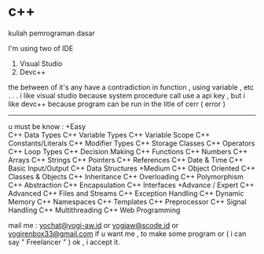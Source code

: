 # c++
kuliah pemrograman dasar

I'm using two of IDE
1. Visual Studio
2. Devc++

the between of it's any have a contradiction in function , using variable , etc . . .
i like visual studio because system procedure call use a api key , but 
i like devc++ because program can be run in the litle of cerr ( error )

-------------------

u must be know : 
+Easy   
    C++ Data Types
    C++ Variable Types
    C++ Variable Scope
    C++ Constants/Literals
    C++ Modifier Types
    C++ Storage Classes
    C++ Operators
    C++ Loop Types
    C++ Decision Making
    C++ Functions
    C++ Numbers
    C++ Arrays
    C++ Strings
    C++ Pointers
    C++ References
    C++ Date & Time
    C++ Basic Input/Output
    C++ Data Structures
+Medium
    C++ Object Oriented
    C++ Classes & Objects
    C++ Inheritance
    C++ Overloading
    C++ Polymorphism
    C++ Abstraction
    C++ Encapsulation
    C++ Interfaces
+Advance / Expert
    C++ Advanced
    C++ Files and Streams
    C++ Exception Handling
    C++ Dynamic Memory
    C++ Namespaces
    C++ Templates
    C++ Preprocessor
    C++ Signal Handling
    C++ Multithreading
    C++ Web Programming

mail me : yochat@yogi-aw.id or yogiaw@scode.id or yogirenbox33@gmail.com
if u want me , to make some program or ( i can say " Freelancer " ) ok , i accept it.

